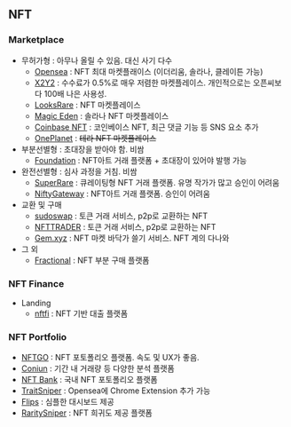 ## NFT 

### Marketplace

- 무허가형 : 아무나 올릴 수 있음. 대신 사기 다수
  - [Opensea](https://opensea.io/) : NFT 최대 마켓플래이스 (이더리움, 솔라나, 클레이튼 가능)
  - [X2Y2](https://x2y2.io/) : 수수료가 0.5%로 매우 저렴한 마켓플레이스. 개인적으로는 오픈씨보다 100배 나은 사용성.
  - [LooksRare](https://looksrare.org/) : NFT 마켓플레이스
  - [Magic Eden](https://magiceden.io/) : 솔라나 NFT 마켓플레이스
  - [Coinbase NFT](https://nft.coinbase.com/) : 코인베이스 NFT, 최근 댓글 기능 등 SNS 요소 추가
  - [OnePlanet](https://www.oneplanetnft.io/) : ~~테라 NFT 마켓플레이스~~
- 부분선별형 : 초대장을 받아야 함. 비쌈
  - [Foundation](https://foundation.app/) : NFT아트 거래 플랫폼 + 초대장이 있어야 발행 가능
- 완전선별형 : 심사 과정을 거침. 비쌈
  - [SuperRare](https://superrare.com/) : 큐레이팅형 NFT 거래 플랫폼. 유명 작가가 많고 승인이 어려움
  - [NiftyGateway](https://niftygateway.com/) : NFT아트 거래 플랫폼. 승인이 어려움
- 교환 및 구매
  - [sudoswap](https://sudoswap.xyz/) : 토큰 거래 서비스, p2p로 교환하는 NFT
  - [NFTTRADER](https://www.nfttrader.io/) : 토큰 거래 서비스, p2p로 교환하는 NFT
  - [Gem.xyz](https://www.gem.xyz/) : NFT 마켓 바닥가 쓸기 서비스. NFT 계의 다나와
- 그 외
  - [Fractional](https://fractional.art/) : NFT 부분 구매 플랫폼

### NFT Finance

- Landing
  - [nftfi](https://www.nftfi.com/) : NFT 기반 대출 플랫폼

### NFT Portfolio

- [NFTGO](https://nftgo.io/) : NFT 포토폴리오 플랫폼. 속도 및 UX가 좋음. 
- [Coniun](https://coniun.io/) : 기간 내 거래량 등 다양한 분석 플랫폼
- [NFT Bank](https://nftbank.ai/) : 국내 NFT 포토폴리오 플랫폼
- [TraitSniper](https://www.traitsniper.com/) : Opensea에 Chrome Extension 추가 가능
- [Flips](https://www.flips.finance/) : 심플한 대시보드 제공
- [RaritySniper](https://raritysniper.com/) : NFT 희귀도 제공 플랫폼